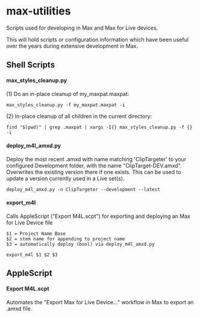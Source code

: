 max-utilities
============

Scripts used for developing in Max and Max for Live devices.

This will hold scripts or configuration information which have been useful over the years during extensive development in Max.

Shell Scripts
-------------

#### max_styles_cleanup.py

(1) Do an in-place cleanup of my_maxpat.maxpat:

    max_styles_cleanup.py -f my_maxpat.maxpat -i

(2) In-place cleanup of all children in the current directory:

	find "$(pwd)" | grep .maxpat | xargs -I{} max_styles_cleanup.py -f {} -i

#### deploy_m4l_amxd.py

Deploy the most recent .amxd with name matching 'ClipTargeter' to your configured Development folder, with the name "ClipTarget-DEV.amxd".  Overwrites the existing version there if one exists.  This can be used to update a version currently used in a Live set(s).

    deploy_m4l_amxd.py -n ClipTargeter --development --latest



#### export_m4l

Calls AppleScript ("Export M4L.scpt") for exporting and deploying an Max for Live Device file

    $1 = Project Name Base
    $2 = stem name for appending to project name
    $3 = automatically deploy (bool) via deploy_m4l_amxd.py

    export_m4l $1 $2 $3




AppleScript
-------------

#### Export M4L.scpt

Automates the "Export Max for Live Device..." workflow in Max to export an .amxd file.
